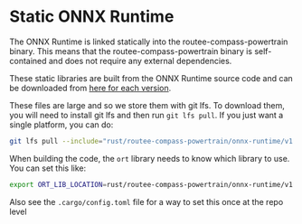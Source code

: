 # Static ONNX Runtime

The ONNX Runtime is linked statically into the routee-compass-powertrain binary. This
means that the routee-compass-powertrain binary is self-contained and does not require
any external dependencies.

These static libraries are built from the ONNX Runtime source code and can be
downloaded from [here for each version](https://github.com/supertone-inc/onnxruntime-build/releases).

These files are large and so we store them with git lfs. To download them, you
will need to install git lfs and then run `git lfs pull`. If you just want a
single platform, you can do:

```bash
git lfs pull --include="rust/routee-compass-powertrain/onnx-runtime/v1.15.1/osx-x86_64/libonnxruntime.a"
```

When building the code, the `ort` library needs to know which library to use.
You can set this like:

```bash
export ORT_LIB_LOCATION=rust/routee-compass-powertrain/onnx-runtime/v1.15.1/osx-x86_64/
```

Also see the `.cargo/config.toml` file for a way to set this once at the repo level
